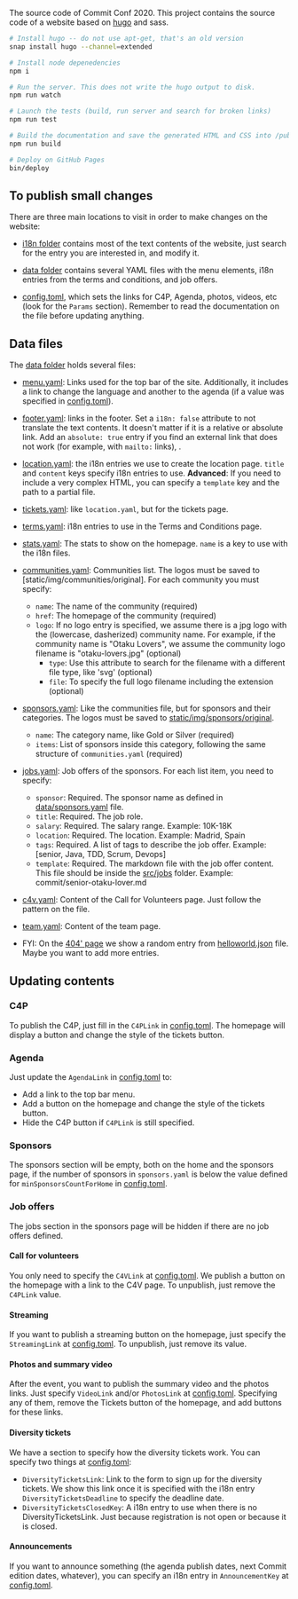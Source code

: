 The source code of Commit Conf 2020. This project contains the source code of a website based on [hugo](https://github.com/gohugoio) and sass. 

```bash
# Install hugo -- do not use apt-get, that's an old version 
snap install hugo --channel=extended

# Install node depenedencies
npm i

# Run the server. This does not write the hugo output to disk. 
npm run watch

# Launch the tests (build, run server and search for broken links)
npm run test

# Build the documentation and save the generated HTML and CSS into /public
npm run build

# Deploy on GitHub Pages
bin/deploy
```

## To publish small changes

There are three main locations to visit in order to make changes on the website:

- [i18n folder](i18n) contains most of the text contents of the website, just search for the entry you are interested in, and modify it.

- [data folder](data) contains several YAML files with the menu elements, i18n entries from the terms and conditions, and job offers.

- [config.toml](config.toml), which sets the links for C4P, Agenda, photos, videos, etc (look for the `Params` section). Remember to read the documentation on the file before updating anything.

## Data files

The [data folder](data) holds several files:

- [menu.yaml](data/menu.yaml): Links used for the top bar of the site. Additionally, it includes a link to change the language and another to the agenda (if a value was specified in [config.toml](config.toml)).

- [footer.yaml](data/footer.yaml): links in the footer. Set a `i18n: false` attribute to not translate the text contents. It doesn't matter if it is a relative or absolute link. Add an `absolute: true` entry if you find an external link that does not work (for example, with `mailto:` links), .

- [location.yaml](data/location.yaml): the i18n entries we use to create the location page. `title` and `content` keys specify i18n entries to use. **Advanced**: If you need to include a very complex HTML, you can specify a `template` key and the path to a partial file.

- [tickets.yaml](data/tickets.yaml): like `location.yaml`, but for the tickets page.

- [terms.yaml](data/terms.yaml): i18n entries to use in the Terms and Conditions page.

- [stats.yaml](data/stats.yaml): The stats to show on the homepage. `name` is a key to use with the i18n files.

- [communities.yaml](communities.yaml): Communities list. The logos must be saved to [static/img/communities/original]. For each community you must specify:
  - `name`: The name of the community (required)
  - `href`: The homepage of the community (required)
  - `logo`: If no logo entry is specified, we assume there is a jpg logo with the (lowercase, dasherized) community name. For example, if the community name is "Otaku Lovers", we assume the community logo filename is "otaku-lovers.jpg" (optional)
    - `type`: Use this attribute to search for the filename with a different file type, like 'svg' (optional)
    - `file`: To specify the full logo filename including the extension (optional)

- [sponsors.yaml](data/sponsors.yaml): Like the communities file, but for sponsors and their categories. The logos must be saved to [static/img/sponsors/original](static/img/sponsors/original). 
  - `name`: The category name, like Gold or Silver (required)
  - `items`: List of sponsors inside this category, following the same structure of `communities.yaml` (required)

- [jobs.yaml](data/jobs.yaml): Job offers of the sponsors. For each list item, you need to specify:
  - `sponsor`: Required. The sponsor name as defined in [data/sponsors.yaml](sponsors.yaml) file.
  - `title`: Required. The job role.
  - `salary`: Required. The salary range. Example: 10K-18K
  - `location`: Required. The location. Example: Madrid, Spain
  - `tags`: Required. A list of tags to describe the job offer. Example: [senior, Java, TDD, Scrum, Devops]
  - `template`: Required. The markdown file with the job offer content. This file should be inside the [src/jobs](src/jobs) folder. Example: commit/senior-otaku-lover.md

- [c4v.yaml](data/c4v.yaml): Content of the Call for Volunteers page. Just follow the pattern on the file.

- [team.yaml](data/team.yaml): Content of the team page.

- FYI: On the [404' page](layouts/404.html) we show a random entry from [helloworld.json](data/helloworld.json) file. Maybe you want to add more entries.

## Updating contents

### C4P

To publish the C4P, just fill in the `C4PLink` in [config.toml](config.toml). The homepage will display a button and change the style of the tickets button.

### Agenda

Just update the `AgendaLink` in [config.toml](config.toml) to:

  - Add a link to the top bar menu.
  - Add a button on the homepage and change the style of the tickets button.
  - Hide the C4P button if `C4PLink` is still specified.

### Sponsors

The sponsors section will be empty, both on the home and the sponsors page, if the number of sponsors in `sponsors.yaml` is below the value defined for `minSponsorsCountForHome` in [config.toml](config.toml).

### Job offers

The jobs section in the sponsors page will be hidden if there are no job offers defined.

#### Call for volunteers

You only need to specify the `C4VLink` at [config.toml](config.toml). We publish a button on the homepage with a link to the C4V page. To unpublish, just remove the `C4PLink` value.

#### Streaming

If you want to publish a streaming button on the homepage, just specify the `StreamingLink` at [config.toml](config.toml). To unpublish, just remove its value.

#### Photos and summary video

After the event, you want to publish the summary video and the photos links. Just specify `VideoLink` and/or `PhotosLink` at [config.toml](config.toml). Specifying any of them, remove the Tickets button of the homepage, and add buttons for these links.

#### Diversity tickets

We have a section to specify how the diversity tickets work. You can specify two things at [config.toml](config.toml):
  - `DiversityTicketsLink`: Link to the form to sign up for the diversity tickets. We show this link once it is specified with the i18n entry `DiversityTicketsDeadline` to specify the deadline date.
  - `DiversityTicketsClosedKey`: A i18n entry to use when there is no DiversityTicketsLink. Just because registration is not open or because it is closed.

#### Announcements

If you want to announce something (the agenda publish dates, next Commit edition dates, whatever), you can specify an i18n entry in `AnnouncementKey` at [config.toml](config.toml).
